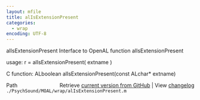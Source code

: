 ```yaml
---
layout: mfile
title: alIsExtensionPresent
categories:
  - wrap
encoding: UTF-8
---
```


alIsExtensionPresent  Interface to OpenAL function alIsExtensionPresent  

usage:  r = alIsExtensionPresent( extname )  

C function:  ALboolean alIsExtensionPresent(const ALchar\* extname)  


<div class="code_header" style="text-align:right;">
  <span style="float:left;">Path&nbsp;&nbsp;</span> <span class="counter">Retrieve <a href=
  "https://raw.github.com/Psychtoolbox-3/Psychtoolbox-3/beta/./PsychSound/MOAL/wrap/alIsExtensionPresent.m">current version from GitHub</a> | View <a href=
  "https://github.com/Psychtoolbox-3/Psychtoolbox-3/commits/beta/./PsychSound/MOAL/wrap/alIsExtensionPresent.m">changelog</a></span>
</div>
<div class="code">
  <code>./PsychSound/MOAL/wrap/alIsExtensionPresent.m</code>
</div>
